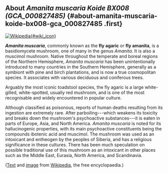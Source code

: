 About *Amanita muscaria Koide BX008 (GCA\_000827485)* {#about-amanita-muscaria-koide-bx008-gca_000827485 .first}
-----------------------------------------------------

[![Wikipedia](/img/wikipedia_logo_v2_en.png){#wiki_icon}](http://en.wikipedia.org/wiki/Amanita_muscaria)

***Amanita muscaria***, commonly known as the **fly agaric** or **fly
amanita**, is a basidiomycete mushroom, one of many in the genus
*Amanita*. It is also a muscimol mushroom. Native throughout the
temperate and boreal regions of the Northern Hemisphere, *Amanita
muscaria* has been unintentionally introduced to many countries in the
Southern Hemisphere, generally as a symbiont with pine and birch
plantations, and is now a true cosmopolitan species. It associates with
various deciduous and coniferous trees.

Arguably the most iconic toadstool species, the fly agaric is a large
white-gilled, white-spotted, usually red mushroom, and is one of the
most recognisable and widely encountered in popular culture.

Although classified as poisonous, reports of human deaths resulting from
its ingestion are extremely rare. After parboiling---which weakens its
toxicity and breaks down the mushroom\'s psychoactive substances---it is
eaten in parts of Europe, Asia, and North America. *Amanita muscaria* is
noted for its hallucinogenic properties, with its main psychoactive
constituents being the compounds ibotenic acid and muscimol. The
mushroom was used as an intoxicant and entheogen by the peoples of
Siberia, and has a religious significance in these cultures. There has
been much speculation on possible traditional use of this mushroom as an
intoxicant in other places such as the Middle East, Eurasia, North
America, and Scandinavia.

([Text](http://en.wikipedia.org/wiki/Amanita_muscaria) and
[image](https://commons.wikimedia.org/wiki/File:2006-10-25_Amanita_muscaria_crop.jpg)
from [Wikipedia](http://en.wikipedia.org/), the free encyclopaedia.)
